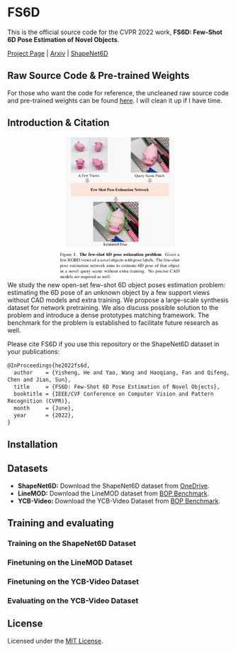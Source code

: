 # FS6D 
This is the official source code for the CVPR 2022 work, **FS6D: Few-Shot 6D Pose Estimation of Novel Objects**.

[Project Page](fs6d.github.io) | [Arxiv](https://arxiv.org/abs/2203.14628) | [ShapeNet6D](https://hkustconnect-my.sharepoint.com/:f:/g/personal/yhebk_connect_ust_hk/Ek9OaY-nmD1GqOZdqV05AbIBZqrPpGMqAZSqoqNHBps23Q?e=VF2Ozk)

## Raw Source Code & Pre-trained Weights
For those who want the code for reference, the uncleaned raw source code and pre-trained weights can be found [here](https://hkustconnect-my.sharepoint.com/:f:/g/personal/yhebk_connect_ust_hk/Ek9OaY-nmD1GqOZdqV05AbIBZqrPpGMqAZSqoqNHBps23Q). I will clean it up if I have time. 

## Introduction & Citation
<div align=center><img width="55%" src="figs/intro.png"/></div>
We study the new open-set few-shot 6D object poses estimation problem: estimating the 6D pose of an unknown object by a few support views without CAD models and extra training. We propose a large-scale synthesis dataset for network pretraining. We also discuss possible solution to the problem and introduce a dense prototypes matching framework. The benchmark for the problem is established to facilitate future research as well.


Please cite FS6D if you use this repository or the ShapeNet6D dataset in your publications:

```
@InProceedings{he2022fs6d,
  author    = {Yisheng, He and Yao, Wang and Haoqiang, Fan and Qifeng, Chen and Jian, Sun},
  title     = {FS6D: Few-Shot 6D Pose Estimation of Novel Objects},
  booktitle = {IEEE/CVF Conference on Computer Vision and Pattern Recognition (CVPR)},
  month     = {June},
  year      = {2022},
}
```

## Installation

## Datasets
- **ShapeNet6D:** Download the ShapeNet6D dataset from [OneDrive](https://hkustconnect-my.sharepoint.com/:f:/g/personal/yhebk_connect_ust_hk/Ek9OaY-nmD1GqOZdqV05AbIBZqrPpGMqAZSqoqNHBps23Q?e=VF2Ozk).
- **LineMOD:** Download the LineMOD dataset from [BOP Benchmark](https://bop.felk.cvut.cz/datasets/).
- **YCB-Video:** Download the YCB-Video Dataset from [BOP Benchmark](https://bop.felk.cvut.cz/datasets/).

## Training and evaluating

### Training on the ShapeNet6D Dataset

### Finetuning on the LineMOD Dataset
### Finetuning on the YCB-Video Dataset

### Evaluating on the YCB-Video Dataset

## License
Licensed under the [MIT License](./LICENSE).

